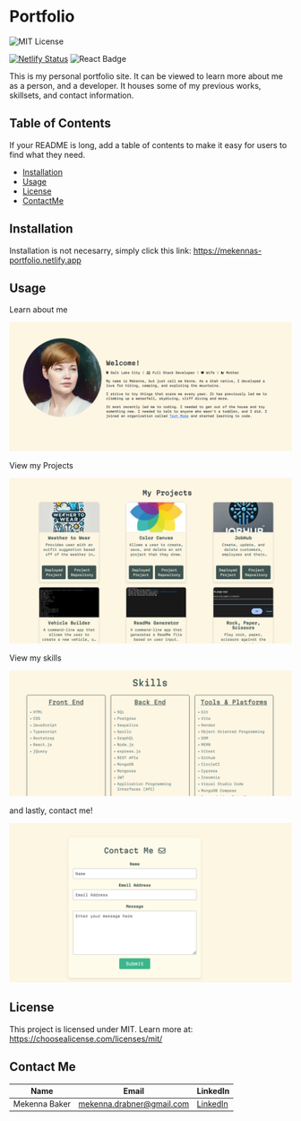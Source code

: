 # Portfolio

![MIT License](https://img.shields.io/badge/License-MIT-green.svg)

[![Netlify Status](https://img.shields.io/badge/Deployed%20on-Netlify-blue?style=for-the-badge&logo=netlify&logoColor=white)](https://mekennas-portfolio.netlify.app)   ![React Badge](https://img.shields.io/badge/React-%2361DAFB.svg?style=for-the-badge&logo=react&logoColor=white)

This is my personal portfolio site. It can be viewed to learn more about me as a person, and a developer. It houses some of my previous works, skillsets, and contact information. 


## Table of Contents 

If your README is long, add a table of contents to make it easy for users to find what they need.

- [Installation](#installation)
- [Usage](#usage)
- [License](#license)
- [ContactMe](#contactme)

## Installation

Installation is not necesarry, simply click this link:  https://mekennas-portfolio.netlify.app

## Usage

Learn about me

![alt text](public/images/aboutme.png)

View my Projects

![alt text](public/images/projects.png)

View my skills

![alt text](public/images/resume.png)

and lastly, contact me!

![alt text](public/images/contactme.png)

## License

This project is licensed under MIT. Learn more at: https://choosealicense.com/licenses/mit/

## Contact Me

| Name          | Email                      | LinkedIn                         |
|---------------|----------------------------|-----------------------------------|
| Mekenna Baker    | mekenna.drabner@gmail.com     | [LinkedIn](https://www.linkedin.com/in/mekenna--baker/) |